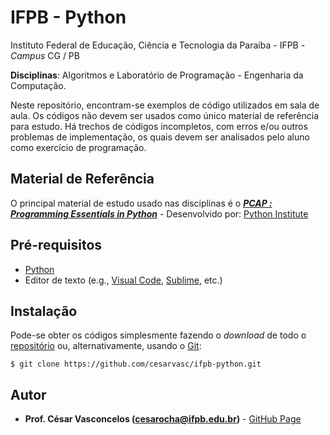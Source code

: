 # IFPB - Python

Instituto Federal de Educação, Ciência e Tecnologia da Paraíba - IFPB - *Campus* CG  / PB 

**Disciplinas**: Algoritmos e Laboratório de Programação - Engenharia da Computação.

Neste repositório, encontram-se exemplos de código utilizados em sala de aula. Os códigos não devem ser usados como único material de referência para estudo. Há trechos de códigos incompletos, com erros e/ou outros problemas de implementação, os quais devem ser analisados pelo aluno como exercício de programação.

## Material de Referência

O principal material de estudo usado nas disciplinas é o 
[**_PCAP : Programming Essentials in Python_**](https://www.netacad.com/pt/courses/programming-python/) - 
Desenvolvido por: [Python Institute](http://pythoninstitute.org/)

## Pré-requisitos

- [Python](https://www.python.org/)
- Editor de texto (e.g., [Visual Code](https://code.visualstudio.com/), [Sublime](https://www.sublimetext.com/), etc.)

## Instalação

Pode-se obter os códigos simplesmente fazendo o *download* de todo o [repositório](https://github.com/cesarvasc/ifpb-python/archive/master.zip) ou, alternativamente, usando o [Git](https://git-scm.com/):

```
$ git clone https://github.com/cesarvasc/ifpb-python.git
```

## Autor

* **Prof. César Vasconcelos (cesarocha@ifpb.edu.br)** - [GitHub Page](https://github.com/cesarvasc)



